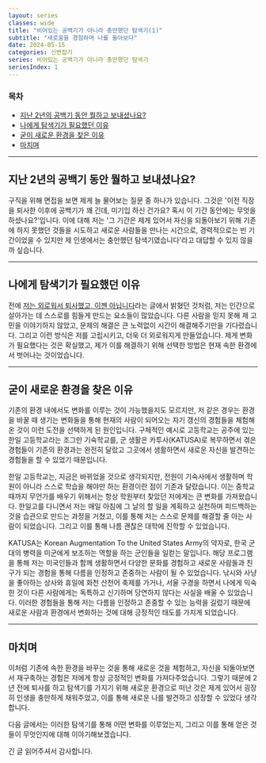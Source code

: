 ```yaml
---
layout: series
classes: wide
title: "비어있는 공백기가 아니라 충만했던 탐색기(1)"
subtitle: "새로움을 경험하며 나를 돌아보다"
date: 2024-05-15
categories: 신변잡기
series: 비어있는 공백기가 아니라 충만했던 탐색기
seriesIndex: 1
---
```


### 목차

- [지난 2년의 공백기 동안 뭘하고 보내셨나요?](#지난-2년의-공백기-동안-뭘하고-보내셨나요)
- [나에게 탐색기가 필요했던 이유](#나에게-탐색기가-필요했던-이유)
- [굳이 새로운 환경을 찾은 이유](#굳이-새로운-환경을-찾은-이유)
- [마치며](#마치며)

---

## 지난 2년의 공백기 동안 뭘하고 보내셨나요?

구직을 위해 면접을 보면 제게 늘 물어보는 질문 중 하나가 있습니다. 그것은 '이전 직장을 퇴사한 이후에 공백기가
꽤 긴데, 미기입 하신 건가요? 혹시 이 기간 동안에는 무엇을 하셨나요?'입니다. 이에 대해 저는 '그
기간은 제게 있어서 자신을 되돌아보기 위해 기존에 하지 못했던 것들을 시도하고 새로운 사람들을 만나는 시간으로,
경력적으로는 빈 기간이었을 수 있지만 제 인생에서는 충만했던 탐색기였습니다'라고 대답할 수 있지 않을까 싶습니다.

---

## 나에게 탐색기가 필요했던 이유

전에 [저는 외로워서 퇴사했고, 이젠 아닙니다](https://kaestro.github.io/%EC%8B%A0%EB%B3%80%EC%9E%A1%EA%B8%B0/2024/04/23/%EC%A0%80%EB%8A%94-%EC%99%B8%EB%A1%9C%EC%9B%A0%EA%B3%A0,-%EC%9D%B4%EC%A0%A0-%EC%95%84%EB%8B%99%EB%8B%88%EB%8B%A4.html)라는 글에서 밝혔던 것처럼, 저는 인간으로 살아가는 데 스스로를 힘들게 만드는
요소들이 많았습니다. 다른 사람을 믿지 못해 제 고민을 이야기하지 않았고, 문제의 해결은 큰
노력없이 시간이 해결해주기만을 기다렸습니다. 그리고 이런 방식은 저를 고립시키고, 더욱 더 외로워지게 만들었습니다.
제게 변화가 필요했다는 것은 확실했고, 제가 이를 해결하기 위해 선택한 방법은 현재 속한 환경에서 벗어나는 것이었습니다.

---

## 굳이 새로운 환경을 찾은 이유

기존의 환경 내에서도 변화를 이루는 것이 가능했을지도 모르지만, 저 같은 경우는 환경을 바꿀 때 생기는 변화들을 통해
현재의 사람이 되어오는 자기 갱신의 경험들을 체험해온 것이 이런 도전을 선택하게 된 원인입니다. 구체적인 예시로 고등학교는
공주에 있는 한일 고등학교라는 조그만 기숙학교를, 군 생활은 카투사(KATUSA)로 복무하면서 겪은 경험들이 기존의 환경과는
완전히 달랐고 그곳에서 생활하면서 새로운 자신을 발견하는 경험들을 할 수 있었기 때문입니다.

한일 고등학교는, 지금은 바뀌었을 것으로 생각되지만, 전원이 기숙사에서 생활하며 학원이 아니라 스스로 학습을 해야만
하는 환경이란 점이 기존과 달랐습니다. 이는 중학교 때까지 무언가를 배우기 위해서는 항상 학원부터 찾았던 저에게는 큰 변화를
가져왔습니다. 한일고를 다니면서 저는 매일 아침에 그 날의 할 일을 계획하고 실천하며 피드백하는 것을 습관으로 만드는 과정을
거쳤고, 이를 통해 저는 스스로 문제를 해결할 줄 아는 사람이 되었습니다. 그리고 이를 통해 나름 괜찮은 대학에 진학할
수 있었습니다.

KATUSA는 Korean Augmentation To the United States Army의 약자로, 한국 군대의 병력을 미군에게 보조하는 역할을
하는 군인들을 일컫는 말입니다. 해당 프로그램을 통해 저는 미국인들과 함께 생활하면서 다양한 문화를 경험하고
새로운 사람들과 친구가 되는 경험을 통해 다름을 인정하고 존중하는 사람이 될 수 있었습니다. 낚시와 사냥을 좋아하는
상사와 휴일에 화천 산천어 축제를 가거나, 서울 구경을 하면서 나에게 익숙한 것이 다른 사람에게는 독특하고 신기하며
당연하지 않다는 사실을 배울 수 있었습니다. 이러한 경험들을 통해 저는 다름을 인정하고 존중할 수 있는 능력을 길렀기
때문에 새로운 사람과 환경에서 변화하는 것에 대해 긍정적인 태도를 가지게 되었습니다.

---

## 마치며

이처럼 기존에 속한 환경을 바꾸는 것을 통해 새로운 것을 체험하고, 자신을 되돌아보면서 재구축하는 경험은 저에게
항상 긍정적인 변화를 가져다주었습니다. 그렇기 때문에 2년 전에 퇴사를 하고 탐색기를 가지기 위해 새로운 환경으로
떠난 것은 제게 있어서 굉장히 인생을 충만하게 채워주었고, 이를 통해 새로운 나를 발견하고 성장할 수 있었다 생각합니다.

다음 글에서는 이러한 탐색기를 통해 어떤 변화를 이루었는지, 그리고 이를 통해 얻은 것들이 무엇인지에 대해 이야기해보겠습니다.

긴 글 읽어주셔서 감사합니다.
